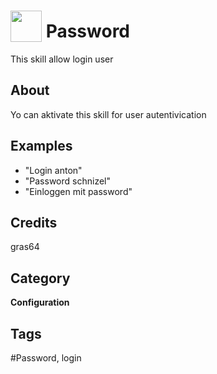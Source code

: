 # <img src="https://raw.githack.com/FortAwesome/Font-Awesome/master/svgs/solid/robot.svg" card_color="#40DBB0" width="50" height="50" style="vertical-align:bottom"/> Password
This skill allow login user

## About
Yo can aktivate this skill for user autentivication

## Examples
* "Login anton"
* "Password schnizel"
* "Einloggen mit password"

## Credits
gras64

## Category
**Configuration**

## Tags
#Password, login

